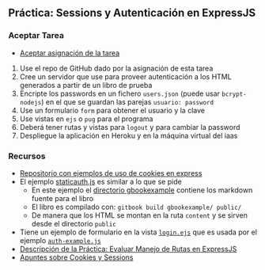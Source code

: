 ## Práctica: Sessions y Autenticación en ExpressJS

### Aceptar Tarea

* [Aceptar asignación de la tarea]()

1. Use el repo de GitHub dado por la asignación de esta tarea 
2.  Cree un servidor que use para proveer autenticación 
a los HTML generados a partir de un libro de prueba
3. Encripte los passwords en un fichero `users.json` (puede usar `bcrypt-nodejs`)
en el que se guardan las parejas `usuario: password` 
5. Use un formulario `form` para obtener el usuario y la clave
6. Use vistas en `ejs` o `pug` para el programa
7. Deberá tener rutas y vistas para `logout` y  para cambiar la password
8. Despliegue la aplicación en Heroku y en la máquina virtual del iaas

### Recursos

* [Repositorio con ejemplos de uso de cookies en express](https://github.com/ULL-ESIT-DSI-1617/express-cookies-examples)
* El ejemplo [staticauth.js](https://github.com/ULL-ESIT-DSI-1617/express-cookies-examples/blob/master/staticauth.js) es similar a lo que se pide
  - En este ejemplo el [directorio gbookexample](https://github.com/ULL-ESIT-DSI-1617/express-cookies-examples/tree/master/gbookexample) contiene los markdown fuente para el libro
  - El libro es compilado con: `gitbook build gbookexample/ public/`
  - De manera que los HTML se montan en la ruta `content` y se sirven desde el directorio `public`
* Tiene un ejemplo de formulario en la vista [`login.ejs`](https://github.com/ULL-ESIT-DSI-1617/express-cookies-examples/blob/master/views/login.ejs) que es usada por el ejemplo [`auth-example.js`](https://github.com/ULL-ESIT-DSI-1617/express-cookies-examples/blob/master/auth-example.js#L99-L101)
* [Descripción de la Práctica: Evaluar Manejo de Rutas en ExpressJS](practicalearningcookies.md)
* [Apuntes sobre Cookies y Sessions](https://casianorodriguezleon.gitbooks.io/ull-esit-1617/content/apuntes/cookies/)

